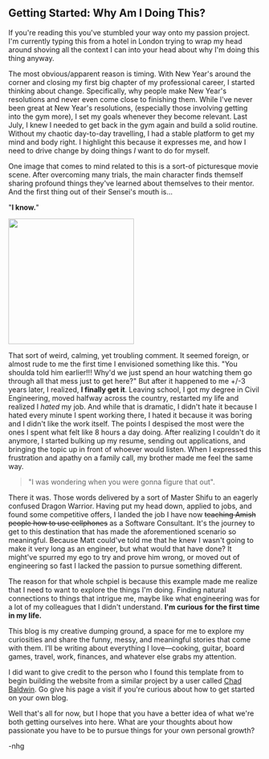 ## Getting Started: Why Am I Doing This?

If you're reading this you've stumbled your way onto my passion project. I'm currently typing this from a hotel in London trying to wrap my head around shoving all the context I can into your head about why I'm doing this thing anyway.

The most obvious/apparent reason is timing. With New Year's around the corner and closing my first big chapter of my professional career, I started thinking about change. Specifically, why people make New Year's resolutions and never even come close to finishing them. While I've never been great at New Year's resolutions, (especially those involving getting into the gym more), I set my goals whenever they become relevant. Last July, I knew I needed to get back in the gym again and build a solid routine. Without my chaotic day-to-day travelling, I had a stable platform to get my mind and body right. I highlight this because it expresses me, and how I need to drive change by doing things _I_ want to do for myself.

One image that comes to mind related to this is a sort-of picturesque movie scene. After overcoming many trials, the main character finds themself sharing profound things they've learned about themselves to their mentor. And the first thing out of their Sensei's mouth is...

"**I know.**"

<img src="https://images.hobbydb.com/processed_uploads/subject_photo/subject_photo/image/11367/1456957146-22006-0451/Screen_20Shot_202016-03-02_20at_203.18.18_20PM.png" height="250">

That sort of weird, calming, yet troubling comment. It seemed foreign, or almost rude to me the first time I envisioned something like this. "You shoulda told him earlier!!! Why'd we just spend an hour watching them go through all that mess just to get here?" But after it happened to me +/-3 years later, I realized, **I finally get it**. Leaving school, I got my degree in Civil Engineering, moved halfway across the country, restarted my life and realized I _hated_ my job. And while that is dramatic, I didn't hate it because I hated every minute I spent working there, I hated it because it was boring and I didn't like the work itself. The points I despised the most were the ones I spent what felt like 8 hours a day doing. After realizing I couldn't do it anymore, I started bulking up my resume, sending out applications, and bringing the topic up in front of whoever would listen. When I expressed this frustration and apathy on a family call, my brother made me feel the same way. 

> "I was wondering when you were gonna figure that out". 

There it was. Those words delivered by a sort of Master Shifu to an eagerly confused Dragon Warrior. Having put my head down, applied to jobs, and found some competitive offers, I landed the job I have now ~~teaching Amish people how to use cellphones~~ as a Software Consultant. It's the journey to get to this destination that has made the aforementioned scenario so meaningful. Because Matt could've told me that he knew I wasn't going to make it very long as an engineer, but what would that have done? It might've spurred my ego to try and prove him wrong, or moved out of engineering so fast I lacked the passion to pursue something different.

The reason for that whole schpiel is because this example made me realize that I need to want to explore the things I'm doing. Finding natural connections to things that intrigue me, maybe like what engineering was for a lot of my colleagues that I didn't understand. **I'm curious for the first time in my life.**

This blog is my creative dumping ground, a space for me to explore my curiosities and share the funny, messy, and meaningful stories that come with them. I’ll be writing about everything I love—cooking, guitar, board games, travel, work, finances, and whatever else grabs my attention. 

I did want to give credit to the person who I found this template from to begin building the website from a similar project by a user called [Chad Baldwin](https://chadbaldwin.net/2021/03/14/how-to-build-a-sql-blog.html). Go give his page a visit if you're curious about how to get started on your own blog.


Well that's all for now, but I hope that you have a better idea of what we're both getting ourselves into here. What are your thoughts about how passionate you have to be to pursue things for your own personal growth?

-nhg
